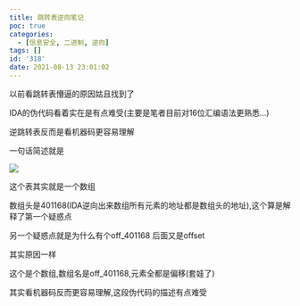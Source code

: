 ```yaml
---
title: 跳转表逆向笔记
poc: true
categories:
  - [信息安全, 二进制, 逆向]
tags: []
id: '318'
date: 2021-08-13 23:01:02
---
```


以前看跳转表懵逼的原因姑且找到了

IDA的伪代码看着实在是有点难受(主要是笔者目前对16位汇编语法更熟悉...)

逆跳转表反而是看机器码更容易理解

一句话简述就是

![](https://raw.githubusercontent.com/Valkierja/ALLPIC/main/img/202303172059897.png)

这个表其实就是一个数组

数组头是401168(IDA逆向出来数组所有元素的地址都是数组头的地址),这个算是解释了第一个疑惑点

另一个疑惑点就是为什么有个off\_401168 后面又是offset

其实原因一样

这个是个数组,数组名是off\_401168,元素全都是偏移(套娃了)

其实看机器码反而更容易理解,这段伪代码的描述有点难受